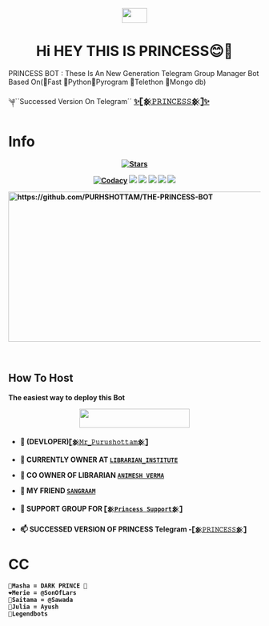 
<p align="center"><img src="https://raw.githubusercontent.com/MartinHeinz/MartinHeinz/master/wave.gif" width="50px" height=30px"></a> <h1 align="center">Hi HEY THIS IS PRINCESS😊💫</h1>

<p align="center">



PRINCESS BOT : These Is An New Generation Telegram Group Manager Bot Based On(🔸Fast 🔸Python🔸Pyrogram 🔸Telethon 🔸Mongo db)
 
༆``Successed Version On Telegram´´ <b>[✨𓊈𒆜𝙿𝚁𝙸𝙽𝙲𝙴𝚂𝚂𒆜𓊉✨](https://t.me/The_Princess2_Bot)<b>
# Info 
<p align="center">
    <a href="https://github.com/PURHSHOTTAM/PRINCESS-BOT"><img src="https://img.shields.io/github/stars/PURUSHOTTAM/PRINCESS-BOT?label=Stars&style=flat-square&logo=github&color=F10070" alt="Stars" /></a>
</p>
<p align="center">
    <a href="https://app.codacy.com/manual/PURHSHOTTAM/PRINCESS-BOT/dashboard"> <img src="https://img.shields.io/codacy/grade/4d58f2a402b54aed8a7d95f7add45a81?color=brightgreen&logo=codacy&logoColor=green&style=for-the-badge" alt="Codacy" /></a>
    <a href="https://github.com/PURHSHOTTAM/PRINCESS-BOT"> <img src="https://img.shields.io/github/repo-size/PURHSHOTTAM/PRINCESS-BOT?color=orange&logo=github&logoColor=green&style=for-the-badge" /></a>
    <a href="https://github.com/PURHSHOTTAM/PRINCESS-BOT/commits/prince"> <img src="https://img.shields.io/github/last-commit/PURHSHOTTAM/PRINCESS-BOT?color=blue&logo=github&logoColor=green&style=for-the-badge" /></a>
    <a href="https://github.com/PURHSHOTTAM/PRINCESS-BOTssues"> <img src="https://img.shields.io/github/issues/PURHSHOTTAM/PRINCESS-BOT?color=blueviolet&logo=github&logoColor=green&style=for-the-badge" /></a>
    <a href="https://github.com/PURHSHOTTAM/PRINCESS-BOT/network/members"> <img src="https://img.shields.io/github/forks/PURHSHOTTAM/PRINCESS-BOT?color=red&logo=github&logoColor=green&style=for-the-badge" /></a>  
    <a href="https://pypi.org/project/Telethon/"> <img src="https://img.shields.io/pypi/v/telethon?color=yellow&label=telethon&logo=python&logoColor=green&style=for-the-badge" /></a>
</p>
<p align="center">

<a href="https://github.com/PURHSHOTTAM/THE-PRINCESS-BOT"><img src="https://media.giphy.com/media/tXwHTbQuyjo1q/giphy.gif" alt="https://github.com/PURHSHOTTAM/THE-PRINCESS-BOT" height=300px, width=720px></a>

<br>

## How To Host
The easiest way to deploy this Bot
<p align="center"><a href="https://heroku.com/deploy?template=https://github.com/PURHSHOTTAM/PRINCESS-BOT"> <img src="https://img.shields.io/badge/Deploy%20To%20Heroku-black?style=for-the-badge&logo=heroku" width="220" height="38.45"/></a></p>



- 🔭  (DEVLOPER)[`𓊈𒆜𝙼𝚛_𝙿𝚞𝚛𝚞𝚜𝚑𝚘𝚝𝚝𝚊𝚖𒆜𓊉`](http://t.me/Mr_Purushottam_M)

- 💠 CURRENTLY OWNER AT [`LIBRARIAN_INSTITUTE`](https://t.me/Channel_Librarian)

- 💠 CO OWNER OF LIBRARIAN [`ANIMESH VERMA`](https://t.me/AniMesH941)

- 💠 MY FRIEND [`SANGRAAM`](https://t.me/sangramghangale)

- 💠 SUPPORT GROUP FOR [`𓊈𒆜Princess Support𒆜𓊉`](https://t.me/PRINCESS_SUPPORT)

- 📫 SUCCESSED VERSION OF PRINCESS **Telegram -[`𓊈𒆜𝙿𝚁𝙸𝙽𝙲𝙴𝚂𝚂𒆜𓊉`](https://t.me/The_Princess2_Bot)**



# CC
```
🖤Masha = DARK PRINCE 🥺
❤️Merie = @SonOfLars
💚Saitama = @Sawada
🧡Julia = Ayush
💙Legendbots
```

